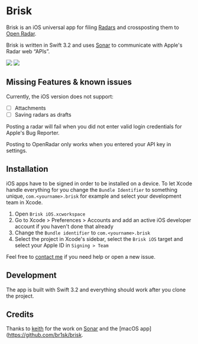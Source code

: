 
# Brisk

Brisk is an iOS universal app for filing [Radars](http://radar.apple.com/) and crossposting them to [Open Radar](http://www.openradar.me/).

Brisk is written in Swift 3.2 and uses [Sonar](https://github.com/br1sk/Sonar) to communicate with Apple's Radar web “APIs”.

![](https://github.com/florianbuerger/brisk-ios/blob/master/Resources/Screenshots/01-start.png)
![](https://github.com/florianbuerger/brisk-ios/blob/master/Resources/Screenshots/03-file.png)

## Missing Features & known issues

Currently, the iOS version does not support:

- [ ] Attachments
- [ ] Saving radars as drafts

Posting a radar will fail when you did not enter valid login credentials for Apple's Bug Reporter.

Posting to OpenRadar only works when you entered your API key in settings.

## Installation

iOS apps have to be signed in order to be installed on a device. To let Xcode handle everything for you change the `Bundle Identifier` to something unique, `com.<yourname>.brisk` for example and select your development team in Xcode. 

1. Open `Brisk iOS.xcworkspace`
2. Go to Xcode > Preferences > Accounts and add an active iOS developer account if you haven't done that already
3. Change the `Bundle identifier` to `com.<yourname>.brisk` 
4. Select the project in Xcode's sidebar, select the `Brisk iOS` target and select your Apple ID in `Signing > Team`

Feel free to [contact me](hi@florianbuerger.com) if you need help or open a new issue.

## Development

The app is built with Swift 3.2 and everything should work after you clone the project.

## Credits

Thanks to [keith](https://github.com/keith) for the work on [Sonar](https://github.com/br1sk/Sonar) and the [macOS app](https://github.com/br1sk/brisk.
